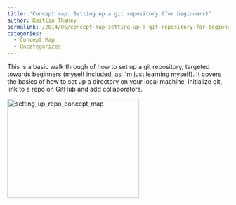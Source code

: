 ```yaml
---
title: 'Concept map: Setting up a git repository (for beginners)'
author: Kaitlin Thaney
permalink: /2014/06/concept-map-setting-up-a-git-repository-for-beginners/
categories:
  - Concept Map
  - Uncategorized
---
```

This is a basic walk through of how to set up a git repository, targeted towards beginners (myself included, as I'm just learning myself). It covers the basics of how to set up a directory on your local machine, initialize git, link to a repo on GitHub and add collaborators.

[<img class="alignnone size-medium wp-image-7765" alt="setting_up_repo_concept_map" src="http://files.software-carpentry.org/training-course/2014/06/setting_up_repo_concept_map-300x225.jpg" width="300" height="225" />][1]

 [1]: http://files.software-carpentry.org/training-course/2014/06/setting_up_repo_concept_map.jpg
